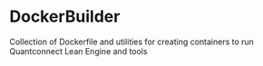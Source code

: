 # DockerBuilder
Collection of Dockerfile and utilities for creating containers to run Quantconnect Lean Engine and tools
